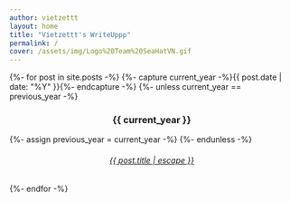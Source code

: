 ```yaml
---
author: vietzettt
layout: home
title: "Vietzettt's WriteUppp"
permalink: /
cover: /assets/img/Logo%20Team%20SeaHatVN.gif
---
```

{%- for post in site.posts -%}
  {%- capture current_year -%}{{ post.date | date: "%Y" }}{%- endcapture -%}
  {%- unless current_year == previous_year -%}
    <h3 align="center">{{ current_year }}</h3>
    {%- assign previous_year = current_year -%}
  {%- endunless -%}
  <article class="post-item" align="center">
    <h6 class="post-item-title">
      <a href="{{ post.url }}">{{ post.title | escape }}</a>
    </h6>
  </article>
{%- endfor -%}
